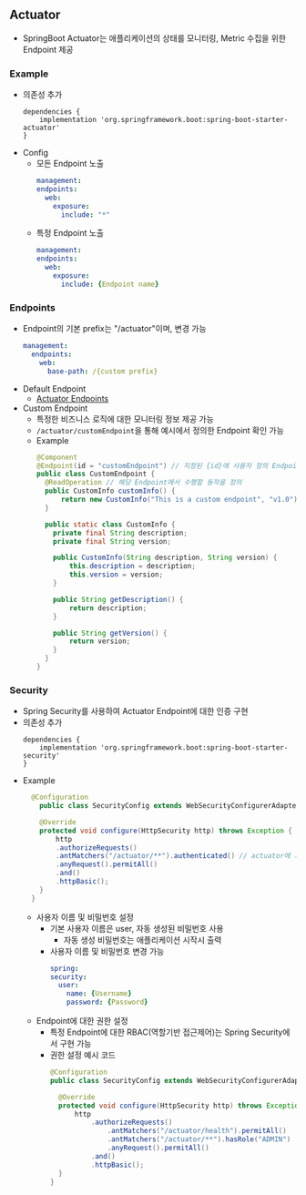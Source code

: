 ## Actuator

- SpringBoot Actuator는 애플리케이션의 상태를 모니터링, Metric 수집을 위한 Endpoint 제공

### Example
- 의존성 추가
  ```
  dependencies {
      implementation 'org.springframework.boot:spring-boot-starter-actuator'
  }
  ```
- Config
  - 모든 Endpoint 노출
    ```yaml
    management:
    endpoints:
      web:
        exposure:
          include: "*"
    ```
  - 특정 Endpoint 노출
    ```yaml
    management:
    endpoints:
      web:
        exposure:
          include: {Endpoint name}
    ```

### Endpoints
- Endpoint의 기본 prefix는 "/actuator"이며, 변경 가능
  ```yaml
  management:
    endpoints:
      web:
        base-path: /{custom prefix}
  ```
- Default Endpoint
  - [Actuator Endpoints](https://docs.spring.io/spring-boot/docs/3.1.2/actuator-api/htmlsingle/#overview)
- Custom Endpoint
  - 특정한 비즈니스 로직에 대한 모니터링 정보 제공 가능
  - ```/actuator/customEndpoint```을 통해 예시에서 정의한 Endpoint 확인 가능
  - Example
    ```java
    @Component
    @Endpoint(id = "customEndpoint") // 지정된 {id}에 사용자 정의 Endpoint를 생성
    public class CustomEndpoint {
      @ReadOperation // 해당 Endpoint에서 수행할 동작을 정의
      public CustomInfo customInfo() {
          return new CustomInfo("This is a custom endpoint", "v1.0");
      }
  
      public static class CustomInfo { 
        private final String description;
        private final String version;
  
        public CustomInfo(String description, String version) {
            this.description = description;
            this.version = version;
        }
  
        public String getDescription() {
            return description;
        }
  
        public String getVersion() {
            return version;
        }
      }
    }
    ```

### Security
- Spring Security를 사용하여 Actuator Endpoint에 대한 인증 구현
- 의존성 추가
  ```
  dependencies {
      implementation 'org.springframework.boot:spring-boot-starter-security'
  }
  ```
- Example
  ```java
    @Configuration
      public class SecurityConfig extends WebSecurityConfigurerAdapter {
  
      @Override
      protected void configure(HttpSecurity http) throws Exception {
          http
          .authorizeRequests() 
          .antMatchers("/actuator/**").authenticated() // actuator에 기본 인증을 요구 하도록 설정 (사용자 이름과 비밀번호가 필요)
          .anyRequest().permitAll()
          .and()
          .httpBasic();
      }
    }
  ```
  - 사용자 이름 및 비밀번호 설정
    - 기본 사용자 이름은 user, 자동 생성된 비밀번호 사용
      - 자동 생성 비밀번호는 애플리케이션 시작시 출력
    - 사용자 이름 및 비밀번호 변경 가능
      ```yaml
      spring:
      security:
        user:
          name: {Username}
          password: {Password}
      ```
  - Endpoint에 대한 권한 설정
    - 특정 Endpoint에 대한 RBAC(역할기반 접근제어)는 Spring Security에서 구현 가능
    - 권한 설정 예시 코드
      ```java
      @Configuration
      public class SecurityConfig extends WebSecurityConfigurerAdapter {
    
        @Override
        protected void configure(HttpSecurity http) throws Exception {
            http
                .authorizeRequests()
                    .antMatchers("/actuator/health").permitAll()
                    .antMatchers("/actuator/**").hasRole("ADMIN")
                    .anyRequest().permitAll()
                .and()
                .httpBasic();
        }
      }
      ```